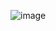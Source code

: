 ![image](https://user-images.githubusercontent.com/66374068/174789799-4e316fe2-0341-4a40-a1e7-8cd880fcb5ee.png)
